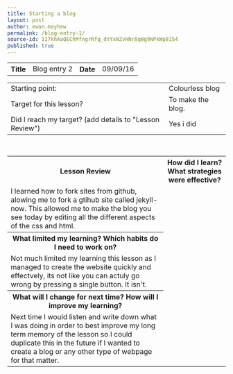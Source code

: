 ```yaml
---
title: Starting a blog
layout: post
author: ewan.mayhew
permalink: /blog-entry-1/
source-id: 1I7khAaQEChMfngrRfq_dVYxNZvHNr8qWg9NPkWp8154
published: true
---
```

<table style="width:100%">
  <tr>
    <th>Title</th>
    <td>     Blog entry 2</td>
    <th>Date</th>
    <td>     09/09/16</td>
  </tr>
</table>


<table style="width:100%">
  <tr>
    <td>Starting point:</td>
    <td>Colourless blog </td>
  </tr>
  <tr>
    <td>Target for this lesson?</td>
    <td>To make the blog.</td>
  </tr>
  <tr>
    <td>Did I reach my target? 
(add details to "Lesson Review")</td>
    <td>Yes i did</td>
  </tr>
</table>

<table style="width:100%">
  <tr>
    <th>Lesson Review</th>
    <br>
    <th>How did I learn? What strategies were effective? </th>
  </tr>
  <tr>
    <td>I learned how to fork sites from github, alowing me to fork a gtihub site called jekyll-now. This allowed me to make the blog you see today by editing all the different aspects of the css and html.</td>
  </tr>
  <tr>
    <th>What limited my learning? Which habits do I need to work on? </th>
  </tr>
  <tr>
   <td>Not much limited my learning this lesson as I managed to create the website quickly and effectvely, its not like you can actuly go wrong by pressing a single button. It isn't.</td>
  </tr>
  <tr>
  <th>What will I change for next time? How will I improve my learning?</th>
  </tr>
  <tr>
    <td>Next time I would listen and write down what I was doing in order to best improve my long term memory of the lesson so I could duplicate this in the future if I wanted to create a blog or any other type of webpage for that matter.</td>
  </tr>
</table>

<table style="width:100%">
